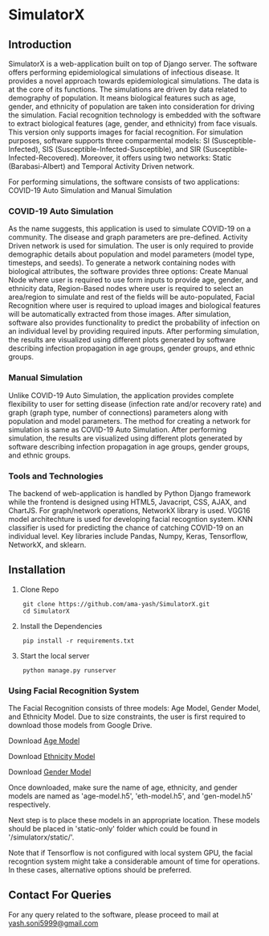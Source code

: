 # SimulatorX
## Introduction
SimulatorX is a web-application built on top of Django server. The software offers performing epidemiological simulations of infectious disease. It provides a novel approach towards epidemiological simulations. The data is at the core of its functions. The simulations are driven by data related to demography of population. It means biological features such as age, gender, and ethnicity of population are taken into consideration for driving the simulation. Facial recognition technology is embedded with the software to extract biological features (age, gender, and ethnicity) from face visuals. This version only supports images for facial recognition.
For simulation purposes, software supports three comparmental models: SI (Susceptible-Infected), SIS (Susceptible-Infected-Susceptible), and SIR (Susceptible-Infected-Recovered). Moreover, it offers using two networks: Static (Barabasi-Albert) and Temporal Activity Driven network.

For performing simulations, the software consists of two applications: COVID-19 Auto Simulation and Manual Simulation
### COVID-19 Auto Simulation
As the name suggests, this application is used to simulate COVID-19 on a community. The disease and graph parameters are pre-defined. Activity Driven network is used for simulation. The user is only required to provide demographic details about population and model parameters (model type, timesteps, and seeds). To generate a network containing nodes with biological attributes, the software provides three options: Create Manual Node where user is required to use form inputs to provide age, gender, and ethnicity data, Region-Based nodes where user is required to select an area/region to simulate and rest of the fields will be auto-populated, Facial Recognition where user is required to upload images and biological features will be automatically extracted from those images. After simulation, software also provides functionality to predict the probability of infection on an individual level by providing required inputs. After performing simulation, the results are visualized using different plots generated by software describing infection propagation in age groups, gender groups, and ethnic groups.

### Manual Simulation
Unlike COVID-19 Auto Simulation, the application provides complete flexibility to user for setting disease (infection rate and/or recovery rate) and graph (graph type, number of connections) parameters along with population and model parameters. The method for creating a network for simulation is same as COVID-19 Auto Simulation. After performing simulation, the results are visualized using different plots generated by software describing infection propagation in age groups, gender groups, and ethnic groups.

### Tools and Technologies
The backend of web-application is handled by Python Django framework while the frontend is designed using HTML5, Javacript, CSS, AJAX, and ChartJS. For graph/network operations, NetworkX library is used. VGG16 model architechture is used for developing facial recogntion system. KNN classifier is used for predicting the chance of catching COVID-19 on an individual level. Key libraries include Pandas, Numpy, Keras, Tensorflow, NetworkX, and sklearn.

## Installation

1. Clone Repo
```
    git clone https://github.com/ama-yash/SimulatorX.git
    cd SimulatorX
```

2. Install the Dependencies

```
    pip install -r requirements.txt
```

3. Start the local server

```
    python manage.py runserver
```
### Using Facial Recognition System
The Facial Recognition consists of three models: Age Model, Gender Model, and Ethnicity Model. Due to size constraints, the user is first required to download those models from Google Drive.

Download [Age Model](https://drive.google.com/file/d/1-NnO9GiRVAvugq4Oc5XE2Ezoj596oB56/view?usp=sharing)

Download [Ethnicity Model](https://drive.google.com/file/d/1-Dz-kjs2ny5pRshXzfrA-7tWvPNm3mN6/view?usp=sharing)

Download [Gender Model](https://drive.google.com/file/d/1-VfamgvLQf1ClHfhia5oMMvK19ICTDSD/view?usp=sharing)

Once downloaded, make sure the name of age, ethnicity, and gender models are named as 'age-model.h5', 'eth-model.h5', and 'gen-model.h5' respectively.

Next step is to place these models in an appropriate location. These models should be placed in 'static-only' folder which could be found in '/simulatorx/static/'.

Note that if Tensorflow is not configured with local system GPU, the facial recogntion system might take a considerable amount of time for operations. In these cases, alternative options should be preferred.

## Contact For Queries
For any query related to the software, please proceed to mail at yash.soni5999@gmail.com
